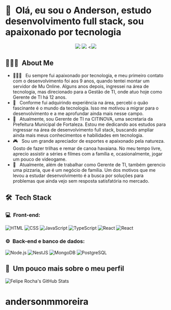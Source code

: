 <h1>👋 &nbsp;Olá, eu sou o Anderson, estudo desenvolvimento full stack, sou apaixonado por tecnologia</h1>
<p align="center">
<a href="https://www.instagram.com/andersondmm/"><img src="https://img.shields.io/badge/-@andersonmoreira_-E4405F?style=flat-square&logo=Instagram&logoColor=white"/></a>
<!-- <a href="https://dicasparadevs.com.br"><img src="https://img.shields.io/badge/-dicasparadevs.com.br-3423A6?style=flat-square&logo=Google-Chrome&logoColor=white"/></a> -->
<!-- <a href="https://www.youtube.com/channel/UC8TRfZVb-M_ivbU9yiocTvQ"><img src="https://img.shields.io/badge/-dicasparadevs-D62422?style=flatsquare&labelColor=D62422&logo=youtube&logoColor=white"/></a> -->
<a href="https://www.linkedin.com/in/anderson-moreira-7a0177172"><img src="https://img.shields.io/badge/-Anderson%20M%20Moreira-0077B5?style=flat-square&logo=Linkedin&logoColor=white"/></a>
<<a href="mailto:anderson.d.mm@hotmail.com"><img src="https://img.shields.io/badge/-anderson.d.mm@hotmail.com-D14836?style=flat-square&logo=Gmail&logoColor=white"/></a>

<h2> 👨🏻‍💻 &nbsp;About Me </h2>

- 👨🏻‍💻 &nbsp; Eu sempre fui apaixonado por tecnologia, e meu primeiro contato com o desenvolvimento foi aos 9 anos, quando tentei montar um servidor de Mu Online. Alguns anos depois, ingressei na área de tecnologia, mas direcionado para a Gestão de TI, onde atuo hoje como Gerente de TI há 12 anos.
- 💚 &nbsp; Conforme fui adquirindo experiência na área, percebi o quão fascinante é o mundo da tecnologia. Isso me motivou a migrar para o desenvolvimento e a me aprofundar ainda mais nesse campo.
- 🚀 &nbsp; Atualmente, sou Gerente de TI na CITINOVA, uma secretaria da Prefeitura Municipal de Fortaleza. Estou me dedicando aos estudos para ingressar na área de desenvolvimento full stack, buscando ampliar ainda mais meus conhecimentos e habilidades em tecnologia.
- 🎮 &nbsp; Sou um grande apreciador de esportes e apaixonado pela natureza. Gosto de fazer trilhas e remar de canoa havaiana. No meu tempo livre, aprecio assistir a séries e filmes com a família e, ocasionalmente, jogar um pouco de videogame.
- 🍕 &nbsp; Atualmente, além de trabalhar como Gerente de TI, também gerencio uma pizzaria, que é um negócio de família. Um dos motivos que me levou a estudar desenvolvimento é a busca por soluções para problemas que ainda vejo sem resposta satisfatória no mercado.

<h2> 🛠 &nbsp;Tech Stack</h2>
<h3>💻 &nbsp;Front-end:</h3>

![HTML](https://img.shields.io/badge/-HTML-333333?style=flat&logo=HTML5)
![CSS](https://img.shields.io/badge/-CSS-333333?style=flat&logo=CSS3&logoColor=1572B6)
![JavaScript](https://img.shields.io/badge/-JavaScript-333333?style=flat&logo=javascript)
![TypeScript](https://img.shields.io/badge/-TypeScript-333333?style=flat&logo=typescript&logoColor=2D79C7)
![React](https://img.shields.io/badge/-React-333333?style=flat&logo=react)
![React](https://img.shields.io/badge/-React%20Native-333333?style=flat&logo=react)

<!-- ![Vue](https://img.shields.io/badge/-Vue-333333?style=flat&logo=vue.js)
![Gatsby](https://img.shields.io/badge/-Gatsby-333333?style=flat&logo=gatsby)
![GraphQL](https://img.shields.io/badge/-GraphQL-333333?style=flat&logo=graphql&logoColor=E535AB)
![Jest](https://img.shields.io/badge/-Jest-333333?style=flat&logo=jest&logoColor=E535AB) -->

<h3>⚙️ &nbsp;Back-end e banco de dados:</h3>

![Node.js](https://img.shields.io/badge/-Node.js-333333?style=flat&logo=node.js)
![NestJS](https://img.shields.io/badge/-NestJS-333333?style=flat&logo=nestjs&logoColor=E535AB)
![MongoDB](https://img.shields.io/badge/-MongoDB-333333?style=flat&logo=mongodb)
![PostgreSQL](https://img.shields.io/badge/-PostgreSQL-333333?style=flat&logo=postgresql)

<!-- ![GraphQL](https://img.shields.io/badge/-GraphQL-333333?style=flat&logo=graphql&logoColor=E535AB)
![Jest](https://img.shields.io/badge/-Jest-333333?style=flat&logo=jest&logoColor=E535AB) -->

<h2>🚀 &nbsp;Um pouco mais sobre o meu perfil</h2>

![Felipe Rocha's GitHub Stats](https://github-readme-stats.vercel.app/api?username=andersonmmoreira&show_icons=true&theme=dracula)

# andersonmmoreira
